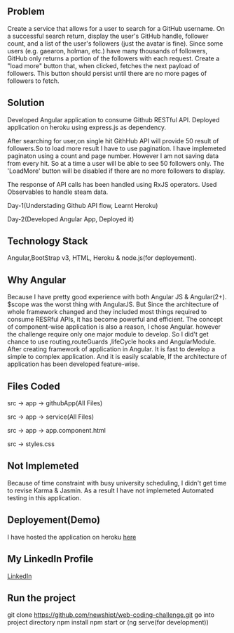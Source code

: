 ## Problem
Create a service that allows for a user to search for a GitHub username. On a successful search return, display the user's GitHub handle, follower count, and a list of the user's followers (just the avatar is fine). Since some users (e.g. gaearon, holman, etc.) have many thousands of followers, GitHub only returns a portion of the followers with each request. Create a "load more" button that, when clicked, fetches the next payload of followers. This button should persist until there are no more pages of followers to fetch.

## Solution
Developed Angular application to consume Github RESTful API. Deployed application on heroku using express.js as dependency.

After searching for user,on single hit GithHub API will provide 50 result of followers.So to load more result I have to use pagination. I have implemeted paginaton using a count and page number. However I am not saving data from every hit. So at a time a user will be able to see 50 followers only.
The 'LoadMore' button will be disabled if there are no more followers to display.

The response of API calls has been handled using RxJS operators. Used Observables to handle steam data.

Day-1(Understading Github API flow, Learnt Heroku)

Day-2(Developed Angular App, Deployed it)



## Technology Stack
Angular,BootStrap v3, HTML, Heroku & node.js(for deployement).

## Why Angular
Because I have pretty good experience with both Angular JS & Angular(2+). $scope was the worst thing with AngularJS. But Since the architecture of whole framework changed and they included most things required to consume RESRful APIs, it has become powerful and efficient. The concept of component-wise application is also a reason, I chose Angular. however the challenge require only one major module to develop. So I did't get chance to use routing,routeGuards ,lifeCycle hooks and AngularModule.
After creating framework of application in Angular. It is fast to develop a simple to complex application. And it is easily scalable, If the architecture of application has been developed feature-wise.

## Files Coded
src -> app -> githubApp(All Files)

src -> app -> service(All Files)

src -> app -> app.component.html

src -> styles.css

## Not Implemeted
Because of time constraint with busy university scheduling, I didn't get time to revise Karma & Jasmin. As a result I have not implemeted Automated testing in this application.

## Deployement(Demo)
I have hosted the application on heroku [here](https://githubfollower.herokuapp.com/)

## My LinkedIn Profile
[LinkedIn](https://www.linkedin.com/in/vivek-amin/)

## Run the project
git clone https://github.com/newshipt/web-coding-challenge.git
go into project directory
npm install
npm start or (ng serve(for development))





